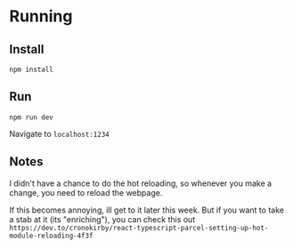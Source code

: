 # Running

## Install
```
npm install
```

## Run
```
npm run dev
```

Navigate to `localhost:1234`

## Notes
I didn't have a chance to do the hot reloading, so whenever you make a change, you need to reload the webpage. 

If this becomes annoying, ill get to it later this week. But if you want to take a stab at it (its "enriching"), you can check this out 
`https://dev.to/cronokirby/react-typescript-parcel-setting-up-hot-module-reloading-4f3f`
